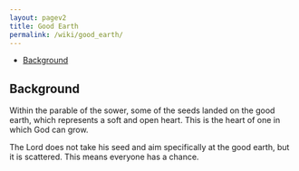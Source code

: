 ```yaml
---
layout: pagev2
title: Good Earth
permalink: /wiki/good_earth/
---
```

- [Background](#background)

## Background

Within the parable of the sower, some of the seeds landed on the good earth, which represents a soft and open heart. This is the heart of one in which God can grow.

The Lord does not take his seed and aim specifically at the good earth, but it is scattered. This means everyone has a chance.